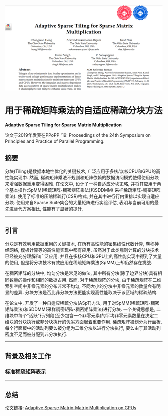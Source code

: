 ![封面](img/[论文笔记]用于稀疏矩阵的自适应稀疏分块方法/封面.png)

# 用于稀疏矩阵乘法的自适应稀疏分块方法

**Adaptive Sparse Tiling for Sparse Matrix Multiplication**

论文于2019年发表在PPoPP '19: Proceedings of the 24th Symposium on Principles and Practice of Parallel Programming.

## 摘要

分块(Tiling)是数据本地性优化的关键技术, 广泛应用于多核/众核CPU和GPU的高性能实现中. 然而,
稀疏矩阵乘法不规则和矩阵依赖的数据访问模式使得使用分块来增强数据重用变得困难.
在论文中, 设计了一种自适应分块策略, 并将其应用于两个基本操作:SpMM(稀疏矩阵-稠密矩阵乘法)和SDDMM(
采样稀疏矩阵-稠密矩阵乘法). 使用了标准的压缩稀疏行(CSR)格式, 并在其中进行行内重排以实现自适应分块. 使用来自Sparse
Suite集合的大量矩阵进行实验评估, 表明与当前可用的最先进替代方案相比, 性能有了显著的提升.

---

## 引言

分块是有效利用数据重用的关键技术, 在所有高性能的密集线性代数计算, 卷积神经网络, 模板计算等的高性能实现中都有应用.
虽然对于此类规则计算的分块技术已经被充分理解和广泛应用, 并且在多核CPU和GPU上的高性能实现中得到了大量的使用,
但是将分块技术有效应用在稀疏矩阵乘法(SpMM)上却仍然存在挑战.

在稠密矩阵的分块中, 均匀分块是常见的做法, 其中所有分块(除了边界分块)具有相同数量的操作和相同的数据占用. 然而, 对于稀疏矩阵的分块,
由于稀疏矩阵在二维索引空间中非零元素的分布非常不均匀, 不同大小的分块中非零元素的数量会有明显的差异.
分块方法是否比非分块方法更能实现高性能取决于该区域的稀疏结构. 

在论文中, 开发了一种自适应稀疏分块(ASpT)方法, 用于对SpMM(稀疏矩阵-稠密矩阵乘法)和SDDMM(采样稠密矩阵-稠密矩阵乘法)进行分块. 
一个关键思想是, 二维块中每个"活跃"行/列段(至少包含一个非零元素)的平均非零元素数量在决定二维块的分块执行或非分块执行的优劣方面起着重要作用.
稀疏矩阵被划分为行面板, 每个行面板中的活动列要么被分组为二维分块以进行分块执行, 要么由于其活动列密度不足而被分配到非分块执行.

---

## 背景及相关工作

### 标准稀疏矩阵表示

---

## 总结

论文链接: [Adaptive Sparse Matrix-Matrix Multiplication on GPUs](https://dl.acm.org/doi/abs/10.1145/3293883.3295712)